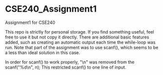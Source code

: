 # CSE240_Assignment1
Assignment1 for CSE240

This repo is strictly for personal storage. If you find something useful, feel free to use it but not copy it directly.
There are additional basic features added, such as creating an automatic output each time the while-loop was run.
Note that part of the assignment was to use scanf(), which seems to be a less than ideal solution in this case.

In order for scanf() to work properly, "\n" was removed from the scanf("%d\n", n); This restricted scanf()
to one line of input.
